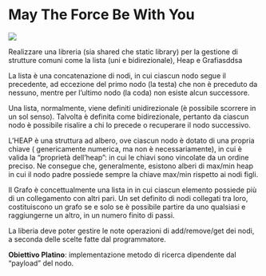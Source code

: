 # May The Force Be With You

![](http://blog.roadtripnation.com/wp-content/uploads/2013/05/MayTheForce-Banner.jpg)

Realizzare una libreria (sia shared che static library) per la gestione di strutture comuni come la lista (uni e bidirezionale), Heap e Grafiasddsa

La lista è una concatenazione di nodi, in cui ciascun nodo segue il precedente,  ad eccezione del primo nodo (la testa) che non è preceduto da nessuno, mentre per l’ultimo nodo (la coda) non esiste alcun successore.

Una lista, normalmente, viene definiti unidirezionale (è possibile scorrere in un sol senso). Talvolta è definita come bidirezionale, pertanto da ciascun nodo è possibile risalire a chi lo precede o recuperare il nodo successivo.

L’HEAP è una struttura ad albero, ove ciascun nodo è dotato di una propria chiave ( genericamente numerica, ma non è necessariamente), in cui è valida la “proprietà dell’heap”: in cui le chiavi sono vincolate da un ordine preciso. Ne consegue che, generalmente, esistono alberi di max/min heap in cui il nodo padre possiede sempre la chiave max/min rispetto ai nodi figli.

Il Grafo è concettualmente una lista in in cui ciascun elemento possiede più di un collegamento con altri pari. Un set definito di nodi collegati tra loro, costituiscono un grafo se e solo se è possibile partire da uno qualsiasi e raggiungerne un altro, in un numero finito di passi.

La liberia deve poter gestire le note operazioni di add/remove/get dei nodi, a seconda delle scelte fatte dal programmatore.

**Obiettivo Platino**: implementazione metodo di ricerca dipendente dal “payload” del nodo.
